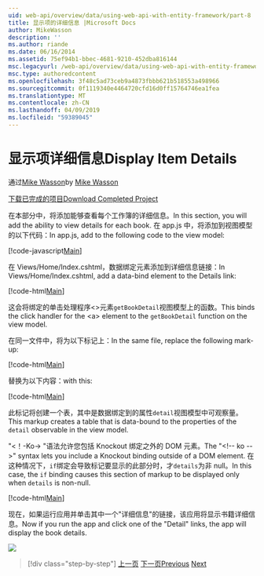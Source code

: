 ```yaml
---
uid: web-api/overview/data/using-web-api-with-entity-framework/part-8
title: 显示项的详细信息 |Microsoft Docs
author: MikeWasson
description: ''
ms.author: riande
ms.date: 06/16/2014
ms.assetid: 75ef94b1-bbec-4681-9210-452dba816144
msc.legacyurl: /web-api/overview/data/using-web-api-with-entity-framework/part-8
msc.type: authoredcontent
ms.openlocfilehash: 3f48c5ad73ceb9a4873fbbb621b518553a498966
ms.sourcegitcommit: 0f1119340e4464720cfd16d0ff15764746ea1fea
ms.translationtype: MT
ms.contentlocale: zh-CN
ms.lasthandoff: 04/09/2019
ms.locfileid: "59389045"
---
```

# <a name="display-item-details"></a><span data-ttu-id="dccc0-102">显示项详细信息</span><span class="sxs-lookup"><span data-stu-id="dccc0-102">Display Item Details</span></span>

<span data-ttu-id="dccc0-103">通过[Mike Wasson](https://github.com/MikeWasson)</span><span class="sxs-lookup"><span data-stu-id="dccc0-103">by [Mike Wasson](https://github.com/MikeWasson)</span></span>

[<span data-ttu-id="dccc0-104">下载已完成的项目</span><span class="sxs-lookup"><span data-stu-id="dccc0-104">Download Completed Project</span></span>](https://github.com/MikeWasson/BookService)

<span data-ttu-id="dccc0-105">在本部分中，将添加能够查看每个工作簿的详细信息。</span><span class="sxs-lookup"><span data-stu-id="dccc0-105">In this section, you will add the ability to view details for each book.</span></span> <span data-ttu-id="dccc0-106">在 app.js 中，将添加到视图模型的以下代码：</span><span class="sxs-lookup"><span data-stu-id="dccc0-106">In app.js, add to the following code to the view model:</span></span>

[!code-javascript[Main](part-8/samples/sample1.js)]

<span data-ttu-id="dccc0-107">在 Views/Home/Index.cshtml，数据绑定元素添加到详细信息链接：</span><span class="sxs-lookup"><span data-stu-id="dccc0-107">In Views/Home/Index.cshtml, add a data-bind element to the Details link:</span></span>

[!code-html[Main](part-8/samples/sample2.html?highlight=5)]

<span data-ttu-id="dccc0-108">这会将绑定的单击处理程序&lt;&gt;元素`getBookDetail`视图模型上的函数。</span><span class="sxs-lookup"><span data-stu-id="dccc0-108">This binds the click handler for the &lt;a&gt; element to the `getBookDetail` function on the view model.</span></span>

<span data-ttu-id="dccc0-109">在同一文件中，将为以下标记上：</span><span class="sxs-lookup"><span data-stu-id="dccc0-109">In the same file, replace the following mark-up:</span></span>

[!code-html[Main](part-8/samples/sample3.html)]

<span data-ttu-id="dccc0-110">替换为以下内容：</span><span class="sxs-lookup"><span data-stu-id="dccc0-110">with this:</span></span>

[!code-html[Main](part-8/samples/sample4.html)]

<span data-ttu-id="dccc0-111">此标记将创建一个表，其中是数据绑定到的属性`detail`视图模型中可观察量。</span><span class="sxs-lookup"><span data-stu-id="dccc0-111">This markup creates a table that is data-bound to the properties of the `detail` observable in the view model.</span></span>

<span data-ttu-id="dccc0-112">"&lt;！-Ko-&gt; &quot;语法允许您包括 Knockout 绑定之外的 DOM 元素。</span><span class="sxs-lookup"><span data-stu-id="dccc0-112">The "&lt;!-- ko --&gt;&quot; syntax lets you include a Knockout binding outside of a DOM element.</span></span> <span data-ttu-id="dccc0-113">在这种情况下，`if`绑定会导致标记要显示的此部分时，才`details`为非 null。</span><span class="sxs-lookup"><span data-stu-id="dccc0-113">In this case, the `if` binding causes this section of markup to be displayed only when `details` is non-null.</span></span>

[!code-html[Main](part-8/samples/sample5.html)]

<span data-ttu-id="dccc0-114">现在，如果运行应用并单击其中一个&quot;详细信息&quot;的链接，该应用将显示书籍详细信息。</span><span class="sxs-lookup"><span data-stu-id="dccc0-114">Now if you run the app and click one of the &quot;Detail&quot; links, the app will display the book details.</span></span>

[![](part-8/_static/image2.png)](part-8/_static/image1.png)

> [!div class="step-by-step"]
> <span data-ttu-id="dccc0-115">[上一页](part-7.md)
> [下一页](part-9.md)</span><span class="sxs-lookup"><span data-stu-id="dccc0-115">[Previous](part-7.md)
[Next](part-9.md)</span></span>
